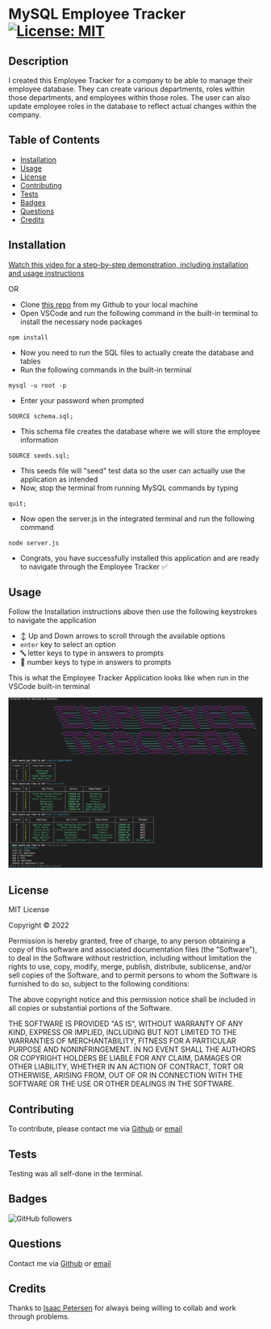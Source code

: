 # MySQL Employee Tracker [![License: MIT](https://img.shields.io/badge/License-MIT-yellow.svg)](https://opensource.org/licenses/MIT)

## Description
I created this Employee Tracker for a company to be able to manage their employee database. They can create various departments, roles within those departments, and employees within those roles. The user can also update employee roles in the database to reflect actual changes within the company.

## Table of Contents
- [Installation](#installation)
- [Usage](#usage)
- [License](#license)
- [Contributing](#contributing)
- [Tests](#tests)
- [Badges](#badges)
- [Questions](#questions)
- [Credits](#credits)

## Installation
      
[Watch this video for a step-by-step demonstration, including installation and usage instructions](https://www.youtube.com/watch?v=9ZBxpcoHhV4)

OR   
- Clone [this repo](https://github.com/sabhanson/HW12-MySQL-EmployeeTracker) from my Github to your local machine
- Open VSCode and run the following command in the built-in terminal to install the necessary node packages
``` 
npm install
```
- Now you need to run the SQL files to actually create the database and tables
- Run the following commands in the built-in terminal
```
mysql -u root -p
```
- Enter your password when prompted
```
SOURCE schema.sql;
```
- This schema file creates the database where we will store the employee information
```
SOURCE seeds.sql;
```
- This seeds file will "seed" test data so the user can actually use the application as intended
- Now, stop the terminal from running MySQL commands by typing
```
quit;
```
- Now open the server.js in the integrated terminal and run the following command
```
node server.js
```
- Congrats, you have successfully installed this application and are ready to navigate through the Employee Tracker  ✅

## Usage
Follow the Installation instructions above then use the following keystrokes to navigate the application
- ↕️ Up and Down arrows to scroll through the available options
- `enter` key to select an option
- 🔤 letter keys to type in answers to prompts
- 🔢 number keys to type in answers to prompts    

This is what the Employee Tracker Application looks like when run in the VSCode built-in terminal

![Screenshot of Employee Tracker Application](/assets/EmpTracker.png)  

## License
<p>
MIT License

  Copyright &copy; 2022 
  
  Permission is hereby granted, free of charge, to any person obtaining a copy
  of this software and associated documentation files (the "Software"), to deal
  in the Software without restriction, including without limitation the rights
  to use, copy, modify, merge, publish, distribute, sublicense, and/or sell
  copies of the Software, and to permit persons to whom the Software is
  furnished to do so, subject to the following conditions:
  
  The above copyright notice and this permission notice shall be included in all
  copies or substantial portions of the Software.
  
  THE SOFTWARE IS PROVIDED "AS IS", WITHOUT WARRANTY OF ANY KIND, EXPRESS OR
  IMPLIED, INCLUDING BUT NOT LIMITED TO THE WARRANTIES OF MERCHANTABILITY,
  FITNESS FOR A PARTICULAR PURPOSE AND NONINFRINGEMENT. IN NO EVENT SHALL THE
  AUTHORS OR COPYRIGHT HOLDERS BE LIABLE FOR ANY CLAIM, DAMAGES OR OTHER
  LIABILITY, WHETHER IN AN ACTION OF CONTRACT, TORT OR OTHERWISE, ARISING FROM,
  OUT OF OR IN CONNECTION WITH THE SOFTWARE OR THE USE OR OTHER DEALINGS IN THE
  SOFTWARE.

  </p>

## Contributing
To contribute, please contact me via [Github](https://www.github.com/sabhanson) or [email](mailto:sabhanson7@gmail.com)

## Tests
Testing was all self-done in the terminal.

## Badges

![GitHub followers](https://img.shields.io/github/followers/sabhanson?style=social)

## Questions
Contact me via [Github](https://www.github.com/sabhanson) or [email](mailto:sabhanson7@gmail.com)

## Credits
Thanks to [Isaac Petersen](https://www.github.com/idpetersen) for always being willing to collab and work through problems.
